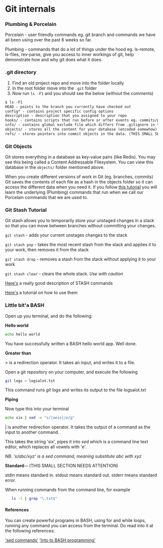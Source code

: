 # Git internals 
### Plumbing & Porcelain

Porcelain - user friendly commands eg. git branch and commands we have all been using over the past 6 weeks so far.

Plumbing - commands that do a lot of things under the hood eg. ls-remote, ls-files, rev-parse, give you access to inner workings of git, help demonstrate how and why git does what it does.


### .git directory

1. Find an old project repo and move into the folder locally
2. In the root folder move into the `.git` folder
3. Now run `ls -F1` and you should see the below (without the comments)

``` markdown
$ ls -F1
HEAD - points to the branch you currently have checked out
config* - contains project specific config options
description - description that you assigned to your repo
hooks/ - contains scripts that run before or after events eg. commits/pushes
info/ - contains global exclude file which differs from .gitignore in that any files excluded in this way are local and not excluded for other people working on the project.
objects/ - stores all the content for your database (encoded somewhow)
refs/ - stores pointers into commit objects in the data. (THIS SMALL SECTION NEEDS ATTENTION)
```


### Git Objects

Git stores everything in a database as key-value pairs (like Redis). You may see this being called a Content Addressable Filesystem. You can view this database in the `objects/` folder mentioned above.

When you create different versions of work in Git (eg. branches, commits) Git saves the contents of each file as a hash in the objects folder so it can access the different data when you need it. If you follow [this tutorial](https://git-scm.com/book/en/v2/Git-Internals-Git-Objects) you will learn the underlying (Plumbing) commands that run when we call our Porcelain commands that we are used to.

### Git Stash Tutorial

Git stash allows you to temporarily store your unstaged changes in a stack so that you can move between branches without committing your changes.

`git stash` - adds your current unstages changes to the stack

`git stash pop` - takes the most recent stash from the stack and applies it to your work, then removes it from the stack

`git stash drop` - removes a stash from the stack without applying it to your work

`git stash clear` - clears the whole stack. *Use with caution*



[Here's](https://git-scm.com/docs/git-stash) a really good description of STASH commands

[Here's](https://git-scm.com/book/en/v1/Git-Tools-Stashing) a tutorial on how to use them


### Little bit'a BASH

Open up you terminal, and do the following:

**Hello world**

```bash
echo hello world
```

You have successfully written a BASH hello world app. Well done.

**Greater than**

&gt; is a redirection operator. It takes an input, and writes it to a file.

Open a git repository on your computer, and execute the following

```bash
git logs > logsalot.txt
```

This command runs *git logs* and writes its output to the file logsalot.txt

**Piping**

Now type this into your terminal

```bash
echo six | sed -e "s/[aeio]/e/g"
```

| is another redirection operator. It takes the output of a command as the input to another command.

This takes the string 'six', pipes it into *sed* which is a command line text editor, which replaces all vowels with 'e'.

*NB. 's/abc/xyz' is a sed command, meaning substitute abc with xyz*


**Standard--**  (THIS SMALL SECTION NEEDS ATTENTION)

stdin means standard in.
stdout means standard out.
stderr means standard error.

When running commands from the command line, for example

```bash
   ls -l | grep "\.txt$"
```


#### References

You can create powerful programs in BASH, using for and while loops, running any command you can access from the terminal. Do read into it at the following references:


['sed commands'](http://www.grymoire.com/Unix/Sed.html)
['Into to BASH programming'](http://tldp.org/HOWTO/Bash-Prog-Intro-HOWTO.html)
